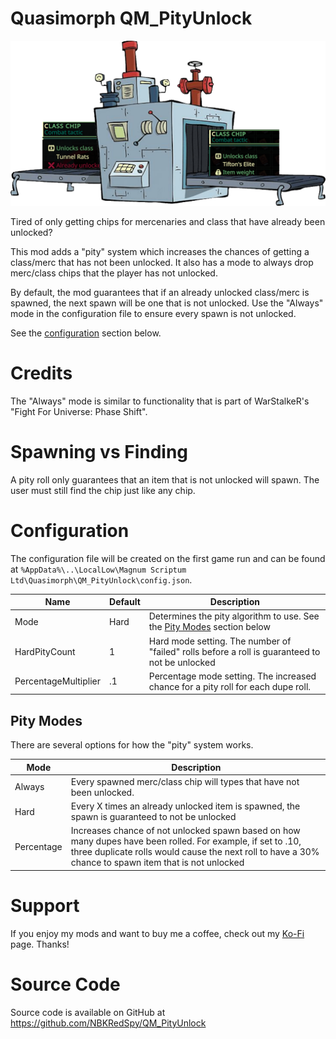 # Quasimorph QM_PityUnlock

![thumbnail icon](media/thumbnail.png)

Tired of only getting chips for mercenaries and class that have already been unlocked?

This mod adds a "pity" system which increases the chances of getting a class/merc that has not been unlocked.
It also has a mode to always drop merc/class chips that the player has not unlocked.

By default, the mod guarantees that if an already unlocked class/merc is spawned, the next spawn will be one that is not unlocked.
Use the "Always" mode in the configuration file to ensure every spawn is not unlocked.

See the [configuration](#configuration) section below.


# Credits
The "Always" mode is similar to functionality that is part of WarStalkeR's "Fight For Universe: Phase Shift".

# Spawning vs Finding

A pity roll only guarantees that an item that is not unlocked will spawn.  The user must still find the chip just like any chip.

# Configuration

The configuration file will be created on the first game run and can be found at `%AppData%\..\LocalLow\Magnum Scriptum Ltd\Quasimorph\QM_PityUnlock\config.json`.

|Name|Default|Description|
|--|--|--|
|Mode|Hard|Determines the pity algorithm to use. See the [Pity Modes](#pity-modes) section below|
|HardPityCount|1|Hard mode setting.  The number of "failed" rolls before a roll is guaranteed to not be unlocked|
|PercentageMultiplier|.1|Percentage mode setting.  The increased chance for a pity roll for each dupe roll.|

## Pity Modes

There are several options for how the "pity" system works.

|Mode|Description|
|--|--|
|Always|Every spawned merc/class chip will types that have not been unlocked.|
|Hard|Every X times an already unlocked item is spawned, the spawn is guaranteed to not be unlocked|
|Percentage|Increases chance of not unlocked spawn based on how many dupes have been rolled. For example, if set to .10, three duplicate rolls would cause the next roll to have a 30% chance to spawn item that is not unlocked|

# Support
If you enjoy my mods and want to buy me a coffee, check out my [Ko-Fi](https://ko-fi.com/nbkredspy71915) page.
Thanks!

# Source Code
Source code is available on GitHub at https://github.com/NBKRedSpy/QM_PityUnlock

